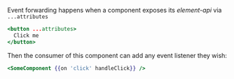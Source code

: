 Event forwarding happens when a component exposes its _element-api_ via `...attributes`

```hbs
<button ...attributes>
  Click me
</button>
```

Then the consumer of this component can add any event listener they wish:

```hbs
<SomeComponent {{on 'click' handleClick}} />
```
